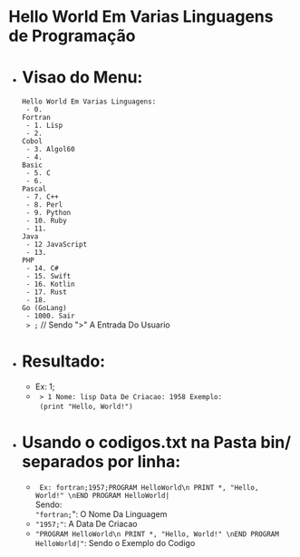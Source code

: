 # Hello World Em Varias Linguagens de Programação

- # Visao do Menu:
  <code>Hello World Em Varias Linguagens:</code><br><code> - 0. Fortran</code><br><code> - 1. Lisp</code><br><code> - 2. Cobol</code><br><code> - 3. Algol60</code><br><code> - 4.   Basic</code><br><code> - 5. C</code><br><code> - 6. Pascal</code><br><code> - 7. C++</code><br><code> - 8. Perl</code><br>
  <code> - 9. Python</code><br>
  <code> - 10. Ruby</code><br>
  <code> - 11. Java</code><br>
  <code> - 12 JavaScript</code><br>
  <code> - 13. PHP</code><br>
  <code> - 14. C#</code><br>
  <code> - 15. Swift</code><br> 
  <code> - 16. Kotlin</code><br>
  <code> - 17. Rust</code><br>
  <code> - 18. Go (GoLang)</code><br>
  <code> - 1000. Sair<br> > ;</code> // Sendo ">" A Entrada Do Usuario

- # Resultado:
  - Ex: 1;
  - <code> > 1
Nome: lisp
Data De Criacao: 1958
Exemplo:</code> <br><code>  (print "Hello, World!") </code>
    
- # Usando o codigos.txt na Pasta bin/ separados por linha: <br>
  - <code> Ex: fortran;1957;PROGRAM HelloWorld\n  PRINT *, "Hello, World!" \nEND PROGRAM HelloWorld| </code>  <br> Sendo:<br> <code>"fortran;</code>": O Nome Da Linguagem <br>
  - <code>"1957;"</code>: A Data De Criacao<br>
  - <code>"PROGRAM HelloWorld\n  PRINT *, "Hello, World!" \nEND PROGRAM HelloWorld|"</code>: Sendo o Exemplo do Codigo   
